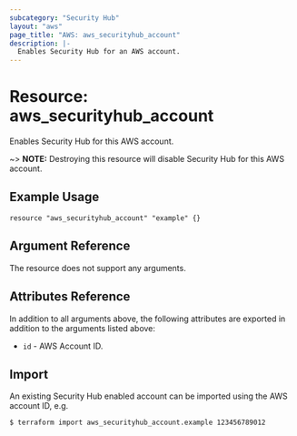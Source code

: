 ```yaml
---
subcategory: "Security Hub"
layout: "aws"
page_title: "AWS: aws_securityhub_account"
description: |-
  Enables Security Hub for an AWS account.
---
```


# Resource: aws_securityhub_account

Enables Security Hub for this AWS account.

~> **NOTE:** Destroying this resource will disable Security Hub for this AWS account.

## Example Usage

```hcl
resource "aws_securityhub_account" "example" {}
```

## Argument Reference

The resource does not support any arguments.

## Attributes Reference

In addition to all arguments above, the following attributes are exported in addition to the arguments listed above:

* `id` - AWS Account ID.

## Import

An existing Security Hub enabled account can be imported using the AWS account ID, e.g.

```
$ terraform import aws_securityhub_account.example 123456789012
```
